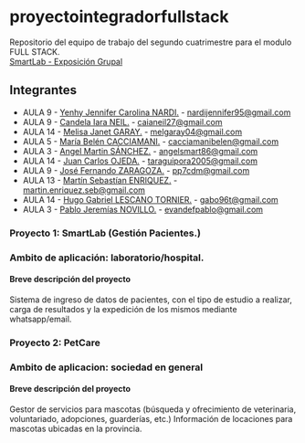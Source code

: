 # proyectointegradorfullstack

Repositorio del equipo de trabajo del segundo cuatrimestre para el modulo FULL STACK.<br />
[SmartLab - Exposición Grupal](http://gitgoodteam.com/wp-content/uploads/2022/11/Presentacion-SmartLab.mp4)


## Integrantes

- AULA 9 - [Yenhy Jennifer Carolina NARDI.](https://github.com/nardiyenhy02) - nardijennifer95@gmail.com
- AULA 9 - [Candela Iara NEIL.](https://github.com/candelaiaraneil) - caianeil27@gmail.com
- AULA 14 - [Melisa Janet GARAY.](https://github.com/MelGaray04) - melgaray04@gmail.com
- AULA 5 - [María Belén CACCIAMANI.](https://github.com/Belucacciamani) - cacciamanibelen@gmail.com
- AULA 3 - [Angel Martin SÁNCHEZ.](https://github.com/angelsmart86) - angelsmart86@gmail.com
- AULA 14 - [Juan Carlos OJEDA.](https://github.com/Ojedajuan) - taraguipora2005@gmail.com
- AULA 9 - [José Fernando ZARAGOZA.](https://github.com/JoseZaragoza7) - pp7cdm@gmail.com
- AULA 13 - [Martín Sebastían ENRIQUEZ.](https://github.com/MartinDeMarc) - martin.enriquez.seb@gmail.com
- AULA 14 - [Hugo Gabriel LESCANO TORNIER.](https://github.com/Gabrieltornier) - gabo96t@gmail.com
- AULA 3 - [Pablo Jeremías NOVILLO.](https://github.com/PNovillo) - evandefpablo@gmail.com

### Proyecto 1: SmartLab (Gestión Pacientes.)

### Ambito de aplicación: laboratorio/hospital.

#### Breve descripción del proyecto

Sistema de ingreso de datos de pacientes, con el tipo de estudio a realizar,
carga de resultados y la expedición de los mismos mediante whatsapp/email.

### Proyecto 2: PetCare

### Ambito de aplicacion: sociedad en general

#### Breve descripción del proyecto

Gestor de servicios para mascotas (búsqueda y ofrecimiento de veterinaria, voluntariado,
adopciones, guarderías, etc.) Información de locaciones para mascotas ubicadas en la provincia.

